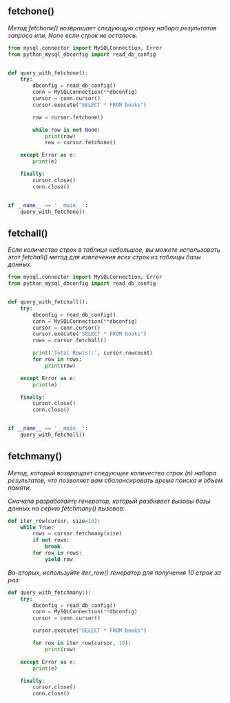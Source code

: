 
## fetchone()
*Метод  fetchone() возвращает следующую строку набора результатов запроса или, None если строк не осталось.*

```python
from mysql.connector import MySQLConnection, Error
from python_mysql_dbconfig import read_db_config


def query_with_fetchone():
    try:
        dbconfig = read_db_config()
        conn = MySQLConnection(**dbconfig)
        cursor = conn.cursor()
        cursor.execute("SELECT * FROM books")

        row = cursor.fetchone()

        while row is not None:
            print(row)
            row = cursor.fetchone()

    except Error as e:
        print(e)

    finally:
        cursor.close()
        conn.close()


if __name__ == '__main__':
    query_with_fetchone()
```

## fetchall()
*Если количество строк в таблице небольшое, вы можете использовать этот  fetchall() метод для извлечения всех строк из таблицы базы данных.*

```python
from mysql.connector import MySQLConnection, Error
from python_mysql_dbconfig import read_db_config


def query_with_fetchall():
    try:
        dbconfig = read_db_config()
        conn = MySQLConnection(**dbconfig)
        cursor = conn.cursor()
        cursor.execute("SELECT * FROM books")
        rows = cursor.fetchall()

        print('Total Row(s):', cursor.rowcount)
        for row in rows:
            print(row)

    except Error as e:
        print(e)

    finally:
        cursor.close()
        conn.close()


if __name__ == '__main__':
    query_with_fetchall()
```

## fetchmany()
*Метод, который возвращает следующее количество строк (n) набора результатов, что позволяет вам сбалансировать время поиска и объем памяти.*

*Сначала разработайте генератор, который разбивает вызовы базы данных на серию  fetchmany() вызовов:*
```python
def iter_row(cursor, size=10):
    while True:
        rows = cursor.fetchmany(size)
        if not rows:
            break
        for row in rows:
            yield row
```
*Во-вторых, используйте  iter_row() генератор для получения 10 строк за раз:*

```python
def query_with_fetchmany():
    try:
        dbconfig = read_db_config()
        conn = MySQLConnection(**dbconfig)
        cursor = conn.cursor()

        cursor.execute("SELECT * FROM books")

        for row in iter_row(cursor, 10):
            print(row)

    except Error as e:
        print(e)

    finally:
        cursor.close()
        conn.close()
```
